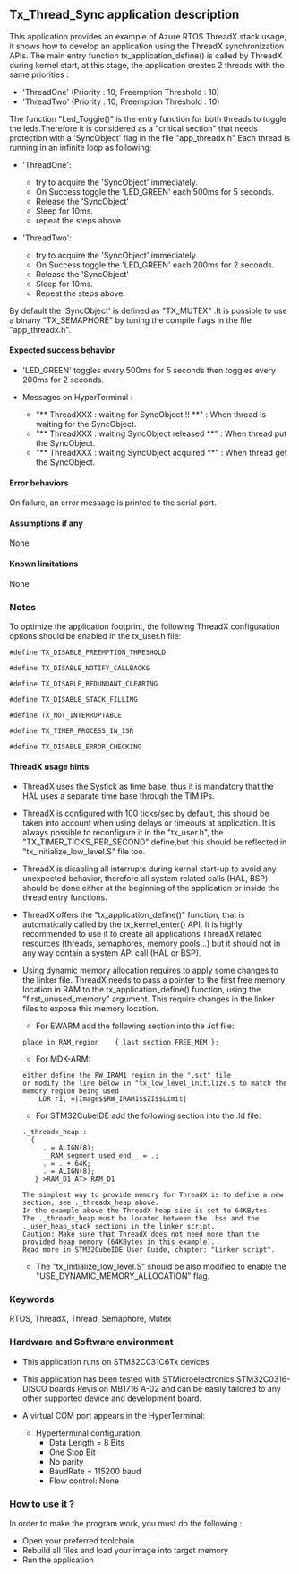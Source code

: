 
## <b>Tx_Thread_Sync application description</b>

This application provides an example of Azure RTOS ThreadX stack usage, it shows how to develop an application using the ThreadX synchronization APIs.
The main entry function tx_application_define() is called by ThreadX during kernel start, at this stage, the application creates 2 threads with the same priorities :

  - 'ThreadOne' (Priority : 10; Preemption Threshold : 10)
  - 'ThreadTwo' (Priority : 10; Preemption Threshold : 10)

The function "Led_Toggle()" is the entry function for both threads to toggle the leds.Therefore it is considered as a "critical section" that needs protection with a 'SyncObject' flag in the file "app_threadx.h"
Each thread is running in an infinite loop as following:

- 'ThreadOne':
  + try to acquire the 'SyncObject' immediately.
  + On Success toggle the 'LED_GREEN' each 500ms for 5 seconds.
  + Release the 'SyncObject'
  + Sleep for 10ms.
  + repeat the steps above

- 'ThreadTwo':
  + try to acquire the 'SyncObject' immediately.
  + On Success toggle the 'LED_GREEN' each 200ms for 2 seconds.
  + Release the 'SyncObject'
  + Sleep for 10ms.
  + Repeat the steps above.

By default the 'SyncObject' is defined as  "TX_MUTEX" .It is possible to use a binany "TX_SEMAPHORE" by tuning
the compile flags in the file "app_threadx.h".

#### <b>Expected success behavior</b>

  - 'LED_GREEN' toggles every 500ms for 5 seconds then toggles every 200ms for 2 seconds.

  - Messages on HyperTerminal :
     + "** ThreadXXX : waiting for SyncObject !! **" : When thread is waiting for the SyncObject.
	 + "** ThreadXXX : waiting SyncObject released **" : When thread put the SyncObject.
	 + "** ThreadXXX : waiting SyncObject acquired **" : When thread get the SyncObject.

#### <b>Error behaviors</b>

On failure, an error message is printed to the serial port.

#### <b>Assumptions if any</b>
None

#### <b>Known limitations</b>
None

###  <b>Notes</b>

To optimize the application footprint, the following ThreadX configuration options should be enabled in the tx_user.h file:

    #define TX_DISABLE_PREEMPTION_THRESHOLD

    #define TX_DISABLE_NOTIFY_CALLBACKS

    #define TX_DISABLE_REDUNDANT_CLEARING

    #define TX_DISABLE_STACK_FILLING

    #define TX_NOT_INTERRUPTABLE

    #define TX_TIMER_PROCESS_IN_ISR

    #define TX_DISABLE_ERROR_CHECKING

#### <b>ThreadX usage hints</b>

 - ThreadX uses the Systick as time base, thus it is mandatory that the HAL uses a separate time base through the TIM IPs.
 - ThreadX is configured with 100 ticks/sec by default, this should be taken into account when using delays or timeouts at application. It is always possible to reconfigure it in the "tx_user.h", the "TX_TIMER_TICKS_PER_SECOND" define,but this should be reflected in "tx_initialize_low_level.S" file too.
 - ThreadX is disabling all interrupts during kernel start-up to avoid any unexpected behavior, therefore all system related calls (HAL, BSP) should be done either at the beginning of the application or inside the thread entry functions.
 - ThreadX offers the "tx_application_define()" function, that is automatically called by the tx_kernel_enter() API.
   It is highly recommended to use it to create all applications ThreadX related resources (threads, semaphores, memory pools...)  but it should not in any way contain a system API call (HAL or BSP).
 - Using dynamic memory allocation requires to apply some changes to the linker file.
   ThreadX needs to pass a pointer to the first free memory location in RAM to the tx_application_define() function,
   using the "first_unused_memory" argument.
   This require changes in the linker files to expose this memory location.
    + For EWARM add the following section into the .icf file:
     ```
	 place in RAM_region    { last section FREE_MEM };
	 ```
    + For MDK-ARM:
	```
    either define the RW_IRAM1 region in the ".sct" file
    or modify the line below in "tx_low_level_initilize.s to match the memory region being used
        LDR r1, =|Image$$RW_IRAM1$$ZI$$Limit|
	```
    + For STM32CubeIDE add the following section into the .ld file:
	```
    ._threadx_heap :
      {
         . = ALIGN(8);
         __RAM_segment_used_end__ = .;
         . = . + 64K;
         . = ALIGN(8);
       } >RAM_D1 AT> RAM_D1
	```

       The simplest way to provide memory for ThreadX is to define a new section, see ._threadx_heap above.
       In the example above the ThreadX heap size is set to 64KBytes.
       The ._threadx_heap must be located between the .bss and the ._user_heap_stack sections in the linker script.
       Caution: Make sure that ThreadX does not need more than the provided heap memory (64KBytes in this example).
       Read more in STM32CubeIDE User Guide, chapter: "Linker script".

    + The "tx_initialize_low_level.S" should be also modified to enable the "USE_DYNAMIC_MEMORY_ALLOCATION" flag.


### <b>Keywords</b>

RTOS, ThreadX, Thread, Semaphore, Mutex

### <b>Hardware and Software environment</b>

  - This application runs on STM32C031C6Tx devices
  - This application has been tested with STMicroelectronics STM32C0316-DISCO boards Revision MB1716 A-02
    and can be easily tailored to any other supported device and development board.

  - A virtual COM port appears in the HyperTerminal:
    - Hyperterminal configuration:
      - Data Length = 8 Bits
      - One Stop Bit
      - No parity
      - BaudRate = 115200 baud
      - Flow control: None

### <b>How to use it ?</b>

In order to make the program work, you must do the following :

 - Open your preferred toolchain
 - Rebuild all files and load your image into target memory
 - Run the application
